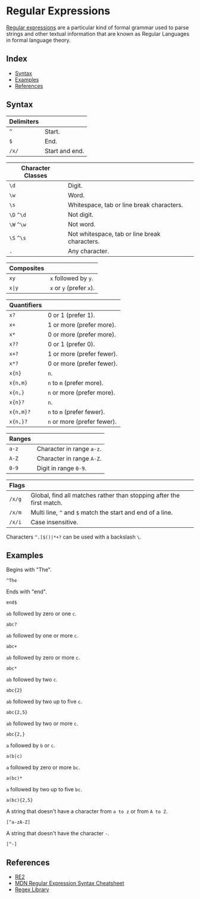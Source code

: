 # Regular Expressions

[Regular expressions](https://en.wikipedia.org/wiki/Regular_expression) are a particular kind of formal grammar used to parse strings and other textual information that are known as Regular Languages in formal language theory.

## Index

* [Syntax](#syntax)
* [Examples](#examples)
* [References](#references)

## Syntax

| Delimiters | |
| - | - |
| `^` | Start. |
| `$` | End. |
| `/x/` | Start and end. |

| Character Classes | |
| - | - |
| `\d` | Digit. |
| `\w` | Word. |
| `\s` | Whitespace, tab or line break characters. |
| `\D` `^\d` | Not digit. |
| `\W` `^\w` | Not word. |
| `\S` `^\s` | Not whitespace, tab or line break characters. |
| `.` | Any character. |

| Composites | |
| - | - |
| `xy` | `x` followed by `y`. |
| `x\|y` | `x` or `y` (prefer `x`). |

| Quantifiers | |
| - | - |
| `x?` | 0 or 1 (prefer 1). |
| `x+` | 1 or more (prefer more). |
| `x*` | 0 or more (prefer more). |
| `x??` | 0 or 1 (prefer 0). |
| `x+?` | 1 or more (prefer fewer). |
| `x*?` | 0 or more (prefer fewer). |
| `x{n}` | `n`. |
| `x{n,m}` | `n` to `m` (prefer more). |
| `x{n,}` | `n` or more (prefer more). |
| `x{n}?` | `n`. |
| `x{n,m}?` | `n` to `m` (prefer fewer). |
| `x{n,}?` | `n` or more (prefer fewer). |

| Ranges | |
| - | - |
| `a-z` | Character in range `a-z`. |
| `A-Z` | Character in range `A-Z`. |
| `0-9` | Digit in range `0-9`. |

| Flags | |
| - | - |
| `/x/g` | Global, find all matches rather than stopping after the first match. |
| `/x/m` | Multi line, `^` and `$` match the start and end of a line. |
| `/x/i` | Case insensitive. |

Characters `^.[$()|*+?` can be used with a backslash `\`.

## Examples

Begins with "The".
```
^The
```

Ends with "end".
```
end$
```

`ab` followed by zero or one `c`.
```
abc?
```

`ab` followed by one or more `c`.
```
abc+
```

`ab` followed by zero or more `c`.
```
abc*
```

`ab` followed by two `c`.
```
abc{2}
```

`ab` followed by two up to five `c`.
```
abc{2,5}
```

`ab` followed by two or more `c`.
```
abc{2,}
```

`a` followed by `b` or `c`.
```
a(b|c)
```

`a` followed by zero or more `bc`.
```
a(bc)*
```

`a` followed by two up to five `bc`.
```
a(bc){2,5}
```

A string that doesn't have a character from `a to z` or from `A to Z`.
```
[^a-zA-Z]
```

A string that doesn't have the character `-`.
```
[^-]
```

## References

* [RE2](https://github.com/google/re2/wiki/Syntax)
* [MDN Regular Expression Syntax Cheatsheet](https://developer.mozilla.org/en-US/docs/Web/JavaScript/Guide/Regular_Expressions/Cheatsheet)
* [Regex Library](https://uibakery.io/regex-library)
